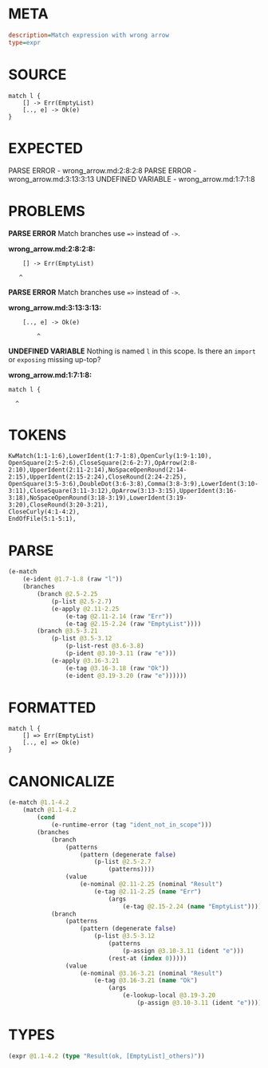 # META
~~~ini
description=Match expression with wrong arrow
type=expr
~~~
# SOURCE
~~~roc
match l {
    [] -> Err(EmptyList)
    [.., e] -> Ok(e)
}
~~~
# EXPECTED
PARSE ERROR - wrong_arrow.md:2:8:2:8
PARSE ERROR - wrong_arrow.md:3:13:3:13
UNDEFINED VARIABLE - wrong_arrow.md:1:7:1:8
# PROBLEMS
**PARSE ERROR**
Match branches use `=>` instead of `->`.

**wrong_arrow.md:2:8:2:8:**
```roc
    [] -> Err(EmptyList)
```
       ^


**PARSE ERROR**
Match branches use `=>` instead of `->`.

**wrong_arrow.md:3:13:3:13:**
```roc
    [.., e] -> Ok(e)
```
            ^


**UNDEFINED VARIABLE**
Nothing is named `l` in this scope.
Is there an `import` or `exposing` missing up-top?

**wrong_arrow.md:1:7:1:8:**
```roc
match l {
```
      ^


# TOKENS
~~~zig
KwMatch(1:1-1:6),LowerIdent(1:7-1:8),OpenCurly(1:9-1:10),
OpenSquare(2:5-2:6),CloseSquare(2:6-2:7),OpArrow(2:8-2:10),UpperIdent(2:11-2:14),NoSpaceOpenRound(2:14-2:15),UpperIdent(2:15-2:24),CloseRound(2:24-2:25),
OpenSquare(3:5-3:6),DoubleDot(3:6-3:8),Comma(3:8-3:9),LowerIdent(3:10-3:11),CloseSquare(3:11-3:12),OpArrow(3:13-3:15),UpperIdent(3:16-3:18),NoSpaceOpenRound(3:18-3:19),LowerIdent(3:19-3:20),CloseRound(3:20-3:21),
CloseCurly(4:1-4:2),
EndOfFile(5:1-5:1),
~~~
# PARSE
~~~clojure
(e-match
	(e-ident @1.7-1.8 (raw "l"))
	(branches
		(branch @2.5-2.25
			(p-list @2.5-2.7)
			(e-apply @2.11-2.25
				(e-tag @2.11-2.14 (raw "Err"))
				(e-tag @2.15-2.24 (raw "EmptyList"))))
		(branch @3.5-3.21
			(p-list @3.5-3.12
				(p-list-rest @3.6-3.8)
				(p-ident @3.10-3.11 (raw "e")))
			(e-apply @3.16-3.21
				(e-tag @3.16-3.18 (raw "Ok"))
				(e-ident @3.19-3.20 (raw "e"))))))
~~~
# FORMATTED
~~~roc
match l {
	[] => Err(EmptyList)
	[.., e] => Ok(e)
}
~~~
# CANONICALIZE
~~~clojure
(e-match @1.1-4.2
	(match @1.1-4.2
		(cond
			(e-runtime-error (tag "ident_not_in_scope")))
		(branches
			(branch
				(patterns
					(pattern (degenerate false)
						(p-list @2.5-2.7
							(patterns))))
				(value
					(e-nominal @2.11-2.25 (nominal "Result")
						(e-tag @2.11-2.25 (name "Err")
							(args
								(e-tag @2.15-2.24 (name "EmptyList")))))))
			(branch
				(patterns
					(pattern (degenerate false)
						(p-list @3.5-3.12
							(patterns
								(p-assign @3.10-3.11 (ident "e")))
							(rest-at (index 0)))))
				(value
					(e-nominal @3.16-3.21 (nominal "Result")
						(e-tag @3.16-3.21 (name "Ok")
							(args
								(e-lookup-local @3.19-3.20
									(p-assign @3.10-3.11 (ident "e")))))))))))
~~~
# TYPES
~~~clojure
(expr @1.1-4.2 (type "Result(ok, [EmptyList]_others)"))
~~~
